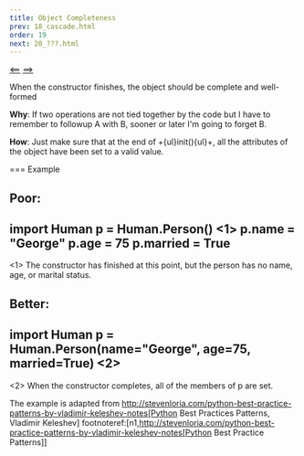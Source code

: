 ```yaml
---
title: Object Completeness
prev: 18_cascade.html
order: 19
next: 20_???.html
---
```


[<==]({{site.baseurl}}{{page.prev}}) [==>]({{site.baseurl}}{{page.next}})

When the constructor finishes, the object should be complete and well-formed

**Why**: If two operations are not tied together by the code but I have to
remember to followup A with B, sooner or later I'm going to forget B. 

**How**: Just make sure that at the end of +{ul}init(){ul}+, all the
attributes of the object have been set to a valid value.

=== Example

**Poor**: 
----
import Human
p = Human.Person()                                    <1>
p.name = "George"
p.age = 75
p.married = True
----
 <1> The constructor has finished at this point, but the person has no
 name, age, or marital status.

**Better**:
----
import Human
p = Human.Person(name="George", age=75, married=True) <2>
----
 <2> When the constructor completes, all of the members of p are set. 

The example is adapted from
http://stevenloria.com/python-best-practice-patterns-by-vladimir-keleshev-notes[Python
Best Practices Patterns, Vladimir Keleshev]
footnoteref:[n1,http://stevenloria.com/python-best-practice-patterns-by-vladimir-keleshev-notes[Python Best Practice Patterns]]

